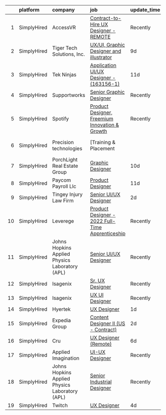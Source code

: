 

|    | platform    | company                                        | job                                                                                                                                                            | update_time   | location                  |
|---:|:------------|:-----------------------------------------------|:---------------------------------------------------------------------------------------------------------------------------------------------------------------|:--------------|:--------------------------|
|  1 | SimplyHired | AccessVR                                       | [Contract-to-Hire UX Designer - REMOTE](https://www.simplyhired.com/job/yNMCZMo84ko3e-jrMQWoCxxc_9Y26VONhwFb1XMvwdjbvzYjWi5QIA?q=ux+designer)                  | Recently      | Winchester, VA            |
|  2 | SimplyHired | Tiger Tech Solutions, Inc.                     | [UX/UI, Graphic Designer and illustrator](https://www.simplyhired.com/job/P0_O-3lInmD2260vZ7fW5WYpxNoOezT2_aaOMCb8l8MTGGQMgI9-Rg?q=ux+designer)                | 9d            | Remote                    |
|  3 | SimplyHired | Tek Ninjas                                     | [Application UI/UX Designer - (163156-1)](https://www.simplyhired.com/job/1R2ynIQXhkhrzhLRMFpDhoIj-x4vwUk5dsraqjG9g7WMAIFluUaATw?q=ux+designer)                | 11d           | Irvine, CA                |
|  4 | SimplyHired | Supportworks                                   | [Senior Graphic Designer](https://www.simplyhired.com/job/IYntplbAZkpvP6stm_-MDsimpM8UjVQCHI_STyVpCUxSfhbkQUHrIA?q=ux+designer)                                | Recently      | Omaha, NE                 |
|  5 | SimplyHired | Spotify                                        | [Product Designer, Freemium Innovation & Growth](https://www.simplyhired.com/job/Kvw_SiGrQB-4O_L_w6kE8LRwEA9nFhTEvN3SB40918E8kMG3aqYvqg?q=ux+designer)         | Recently      | New York, NY              |
|  6 | SimplyHired | Precision technologies                         | [Training & Placement || Python Developer & UX Designer](https://www.simplyhired.com/job/W756xcdazeIn21V1gidCSpXOg99YTg0jlD-l8VnKEKESQCTvuPUevA?q=ux+designer) | 6d            | Remote                    |
|  7 | SimplyHired | PorchLight Real Estate Group                   | [Graphic Designer](https://www.simplyhired.com/job/K5wd1vvJKNPfP-DLYKnLYldV3TKWLhWkHAbF3v_GKENUeBBzP9_GWA?q=ux+designer)                                       | 10d           | Denver, CO                |
|  8 | SimplyHired | Paycom Payroll Llc                             | [Product Designer](https://www.simplyhired.com/job/A6AlD_eP1O0yoZMR_iSN_u3lVojaLXugfUyLaSPZa12yFqsWczWSIQ?q=ux+designer)                                       | 11d           | Oklahoma City, OK         |
|  9 | SimplyHired | Tingey Injury Law Firm                         | [Senior UI/UX Designer](https://www.simplyhired.com/job/a6e4HkwbRnpCbBJp0uqsz9B88g_PUjtpqBjwzt0uwcAhoa_sWfMK4g?q=ux+designer)                                  | 2d            | Remote                    |
| 10 | SimplyHired | Leverege                                       | [Product Designer - 2022 Full-Time Apprenticeship](https://www.simplyhired.com/job/f2PnrkNkoKjnF_c7MsOM41LbDj7RDHIKkfuGC1pKOOPB0dNQ0HmV5w?q=ux+designer)       | Recently      | Remote                    |
| 11 | SimplyHired | Johns Hopkins Applied Physics Laboratory (APL) | [Senior UI/UX Designer](https://www.simplyhired.com/job/XekYxeyyApVfVLZhaQnb7XFlFwSQ8hvveUoKxsi_oR4UHQdCGCeMbg?q=ux+designer)                                  | Recently      | Laurel, MD                |
| 12 | SimplyHired | Isagenix                                       | [Sr. UX Designer](https://www.simplyhired.com/job/ggsZ15X0SOfY7GfJq4EGdAaHWvlHLDA_K1IOaAfrzCamzN-bib1evA?q=ux+designer)                                        | Recently      | Gilbert, AZ               |
| 13 | SimplyHired | Isagenix                                       | [UX UI Designer](https://www.simplyhired.com/job/T4curWSneVb2kCAvlBtTyLAtNndPOj8j5NIu1WTfkqg1fCUQajybsw?q=ux+designer)                                         | Recently      | Gilbert, AZ               |
| 14 | SimplyHired | Hyertek                                        | [UX Designer](https://www.simplyhired.com/job/oCcFL4-ZKEXhN2nSV4s-g77kH_dPA09IEBBowpKTGkMT9bHqJo4ZkA?q=ux+designer)                                            | 1d            | Washington, DC            |
| 15 | SimplyHired | Expedia Group                                  | [Content Designer II (US - Contract)](https://www.simplyhired.com/job/ggwPt4_Crn7mix8yCt-lPrmyhCKW74qbouvAY3qlVrBuOYxi_SD6Pg?q=ux+designer)                    | 2d            | Austin, TX                |
| 16 | SimplyHired | Cru                                            | [UX Designer (Remote)](https://www.simplyhired.com/job/PcZKkZcXiL8rkxNHgneldfcDawSMn8nK8vUrid8in0uNuVbFiKuDkQ?q=ux+designer)                                   | 6d            | Orlando, FL               |
| 17 | SimplyHired | Applied Imagination                            | [UI-UX Designer](https://www.simplyhired.com/job/7y3wtoTnZ1FIV0Alek9JQ8boyPLAIny-gyqvhOKUz4T1Lr8m3pmkIw?q=ux+designer)                                         | Recently      | Remote                    |
| 18 | SimplyHired | Johns Hopkins Applied Physics Laboratory (APL) | [Senior Industrial Designer](https://www.simplyhired.com/job/cWteweR2HUSB-M6HNfjiwbg6s9QWBdHzzWW_VIcrN6UKsXa3uDdpvw?q=ux+designer)                             | Recently      | Laurel, MD                |
| 19 | SimplyHired | Twitch                                         | [UX Designer](https://www.simplyhired.com/job/m2xxVL0rO9Q8h_549l3hzENTdpKL1G-SxRW3QmMMcHGIfoRVlBrljg?q=ux+designer)                                            | 4d            | New York, NY +2 locations |